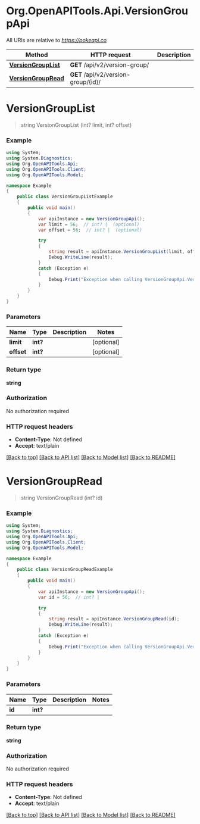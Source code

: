 # Org.OpenAPITools.Api.VersionGroupApi

All URIs are relative to *https://pokeapi.co*

Method | HTTP request | Description
------------- | ------------- | -------------
[**VersionGroupList**](VersionGroupApi.md#versiongrouplist) | **GET** /api/v2/version-group/ | 
[**VersionGroupRead**](VersionGroupApi.md#versiongroupread) | **GET** /api/v2/version-group/{id}/ | 


<a name="versiongrouplist"></a>
# **VersionGroupList**
> string VersionGroupList (int? limit, int? offset)



### Example
```csharp
using System;
using System.Diagnostics;
using Org.OpenAPITools.Api;
using Org.OpenAPITools.Client;
using Org.OpenAPITools.Model;

namespace Example
{
    public class VersionGroupListExample
    {
        public void main()
        {
            var apiInstance = new VersionGroupApi();
            var limit = 56;  // int? |  (optional) 
            var offset = 56;  // int? |  (optional) 

            try
            {
                string result = apiInstance.VersionGroupList(limit, offset);
                Debug.WriteLine(result);
            }
            catch (Exception e)
            {
                Debug.Print("Exception when calling VersionGroupApi.VersionGroupList: " + e.Message );
            }
        }
    }
}
```

### Parameters

Name | Type | Description  | Notes
------------- | ------------- | ------------- | -------------
 **limit** | **int?**|  | [optional] 
 **offset** | **int?**|  | [optional] 

### Return type

**string**

### Authorization

No authorization required

### HTTP request headers

 - **Content-Type**: Not defined
 - **Accept**: text/plain

[[Back to top]](#) [[Back to API list]](../README.md#documentation-for-api-endpoints) [[Back to Model list]](../README.md#documentation-for-models) [[Back to README]](../README.md)

<a name="versiongroupread"></a>
# **VersionGroupRead**
> string VersionGroupRead (int? id)



### Example
```csharp
using System;
using System.Diagnostics;
using Org.OpenAPITools.Api;
using Org.OpenAPITools.Client;
using Org.OpenAPITools.Model;

namespace Example
{
    public class VersionGroupReadExample
    {
        public void main()
        {
            var apiInstance = new VersionGroupApi();
            var id = 56;  // int? | 

            try
            {
                string result = apiInstance.VersionGroupRead(id);
                Debug.WriteLine(result);
            }
            catch (Exception e)
            {
                Debug.Print("Exception when calling VersionGroupApi.VersionGroupRead: " + e.Message );
            }
        }
    }
}
```

### Parameters

Name | Type | Description  | Notes
------------- | ------------- | ------------- | -------------
 **id** | **int?**|  | 

### Return type

**string**

### Authorization

No authorization required

### HTTP request headers

 - **Content-Type**: Not defined
 - **Accept**: text/plain

[[Back to top]](#) [[Back to API list]](../README.md#documentation-for-api-endpoints) [[Back to Model list]](../README.md#documentation-for-models) [[Back to README]](../README.md)

